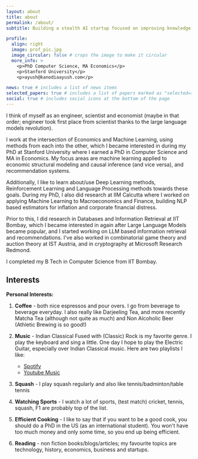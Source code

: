 ```yaml
---
layout: about
title: about
permalink: /about/
subtitle: Building a stealth AI startup focused on improving knowledge acquisition experiences

profile:
  align: right
  image: prof_pic.jpg
  image_circular: false # crops the image to make it circular
  more_info: >
    <p>PhD Computer Science, MA Economics</p>
    <p>Stanford University</p>
    <p>ayush@kanodiaayush.com</p>

news: true # includes a list of news items
selected_papers: true # includes a list of papers marked as "selected={true}"
social: true # includes social icons at the bottom of the page
---
```


I think of myself as an engineer, scientist and economist (maybe in that order; engineer took first place from scientist thanks to the large language models revolution).

I work at the intersection of Economics and Machine Learning, using methods from each into the other, which I became interested in during my PhD at Stanford University where I earned a PhD in Computer Science and MA in Economics. My focus areas are machine learning applied to economic structural modeling and causal inference (and vice versa), and recommendation systems. 

Additionally, I like to learn about/use Deep Learning methods, Reinforcement Learning and Language Processing methods towards these goals. During my PhD, I also did research at IIM Calcutta where I worked on applying Machine Learning to Macroeconomics and Finance, building NLP based estimators for inflation and corporate financial distress. 

Prior to this, I did research in Databases and Information Retrieval at IIT Bombay, which I became interested in again after Large Language Models became popular, and I started working on LLM based information retrieval and recommendations. I've also worked in combinatorial game theory and auction theory at IST Austria, and in cryptography at Microsoft Research Redmond.

I completed my B Tech in Computer Science from IIT Bombay.

## Interests

**Personal Interests:**

1. **Coffee** - both nice espressos and pour overs. I go from beverage to beverage everyday. I also really like Darjeeling Tea, and more recently Matcha Tea (although not quite as much) and Non Alcoholic Beer (Athletic Brewing is so good!)

2. **Music** - Indian Classical Fused with (Classic) Rock is my favorite genre. I play the keyboard and sing a little. One day I hope to play the Electric Guitar, especially over Indian Classical music. Here are two playlists I like:
   - [Spotify](https://open.spotify.com/playlist/2Z8j28kqLcXFRrVYml1XcK?si=12afe20820f04e93)
   - [Youtube Music](https://music.youtube.com/playlist?list=PLcCa4KMMSjL3fzfeljQ41k0CW0oJmOihH&si=CAMRguxYmHTyP7Nf)

3. **Squash** - I play squash regularly and also like tennis/badminton/table tennis

4. **Watching Sports** - I watch a lot of sports, (test match) cricket, tennis, squash, F1 are probably top of the list.

5. **Efficient Cooking** - I like to say that if you want to be a good cook, you should do a PhD in the US (as an international student). You won't have too much money and only some time, so you end up being efficient.

6. **Reading** - non fiction books/blogs/articles; my favourite topics are technology, history, economics, business and startups.
